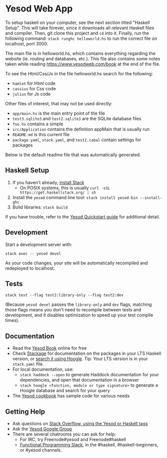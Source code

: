 # Yesod Web App
To setup haskell on your computer, see the next section titled "Haskell Setup". This will take forever, since it downloads
all relevant Haskell files and compiler.
Then, git clone this project and `cd` into it.
Finally, run the following command: `stack runghc helloworld.hs` to run the correct file on localhost, port 3000.

The main file is in helloworld.hs, which contains everything regarding the website (ie. routing and databases, etc.). 
This file also contains some notes taken while reading https://www.yesodweb.com/book at the end of the file.

To see the Html/Css/Js in the file helloworld.hs search for the following:
- `hamlet` for Html code
- `cassius` for Css code
- `julius` for Js code

Other files of interest, that may not be used directly:
- `app/main.hs` is the main entry point of the file
- `test3.sqlite3` and `test2.sqlite3` are the SQLite database files
- `foo.hs` contains a simple 
- `src/Application` contains the definition appMain that is usually run
- `README.md` is this current file
- `package.yaml`, `stack.yaml`, and `test2.cabal` contain settings for packages

Below is the default readme file that was automatically generated.

## Haskell Setup

1. If you haven't already, [install Stack](https://haskell-lang.org/get-started)
	* On POSIX systems, this is usually `curl -sSL https://get.haskellstack.org/ | sh`
2. Install the `yesod` command line tool: `stack install yesod-bin --install-ghc`
3. Build libraries: `stack build`

If you have trouble, refer to the [Yesod Quickstart guide](https://www.yesodweb.com/page/quickstart) for additional detail.

## Development

Start a development server with:

```
stack exec -- yesod devel
```

As your code changes, your site will be automatically recompiled and redeployed to localhost.

## Tests

```
stack test --flag test2:library-only --flag test2:dev
```

(Because `yesod devel` passes the `library-only` and `dev` flags, matching those flags means you don't need to recompile between tests and development, and it disables optimization to speed up your test compile times).

## Documentation

* Read the [Yesod Book](https://www.yesodweb.com/book) online for free
* Check [Stackage](http://stackage.org/) for documentation on the packages in your LTS Haskell version, or [search it using Hoogle](https://www.stackage.org/lts/hoogle?q=). Tip: Your LTS version is in your `stack.yaml` file.
* For local documentation, use:
	* `stack haddock --open` to generate Haddock documentation for your dependencies, and open that documentation in a browser
	* `stack hoogle <function, module or type signature>` to generate a Hoogle database and search for your query
* The [Yesod cookbook](https://github.com/yesodweb/yesod-cookbook) has sample code for various needs

## Getting Help

* Ask questions on [Stack Overflow, using the Yesod or Haskell tags](https://stackoverflow.com/questions/tagged/yesod+haskell)
* Ask the [Yesod Google Group](https://groups.google.com/forum/#!forum/yesodweb)
* There are several chatrooms you can ask for help:
	* For IRC, try Freenode#yesod and Freenode#haskell
	* [Functional Programming Slack](https://fpchat-invite.herokuapp.com/), in the #haskell, #haskell-beginners, or #yesod channels.
